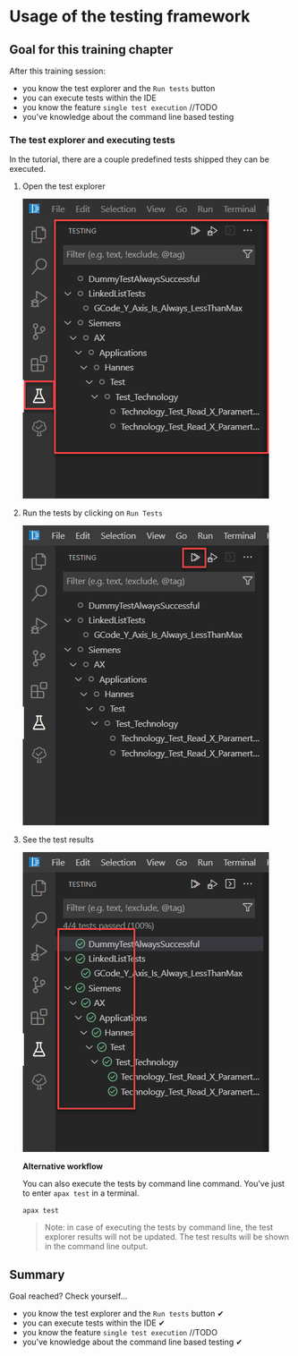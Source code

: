 # Usage of the testing framework

## Goal for this training chapter

After this training session:

- you know the test explorer and the `Run tests` button
- you can execute tests within the IDE
- you know the feature `single test execution`  //TODO
- you've knowledge about the command line based testing
  
### The test explorer and executing tests

In the tutorial, there are a couple predefined tests shipped they can be executed.

1. Open the test explorer

    ![drawing](./images/testexplorer.png)

1. Run the tests by clicking on `Run Tests`

    ![drawing](./images/runtests.png)

1. See the test results

    ![drawing](./images/testresults.png)

    **Alternative workflow**

    You can also execute the tests by command line command. You've just to enter `apax test` in a terminal.

    ```iec-st
    apax test
    ```

    > Note: in case of executing the tests by command line, the test explorer results will not be updated. The test results will be shown in the command line output.

## Summary

Goal reached? Check yourself...

- you know the test explorer and the `Run tests` button ✔
- you can execute tests within the IDE ✔
- you know the feature `single test execution`  //TODO
- you've knowledge about the command line based testing ✔
